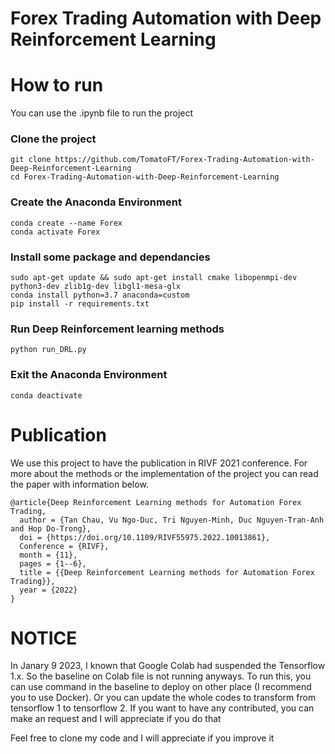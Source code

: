 # Forex Trading Automation with Deep Reinforcement Learning
<h1>How to run</h1>
You can use the .ipynb file to run the project 

### Clone the project
```
git clone https://github.com/TomatoFT/Forex-Trading-Automation-with-Deep-Reinforcement-Learning
cd Forex-Trading-Automation-with-Deep-Reinforcement-Learning
```

### Create the Anaconda Environment
```
conda create --name Forex
conda activate Forex
```

### Install some package and dependancies
```
sudo apt-get update && sudo apt-get install cmake libopenmpi-dev python3-dev zlib1g-dev libgl1-mesa-glx
conda install python=3.7 anaconda=custom
pip install -r requirements.txt
```

### Run Deep Reinforcement learning methods
```
python run_DRL.py
```

### Exit the Anaconda Environment
```
conda deactivate
```

<h1>Publication</h1>
<p>We use this project to have the publication in RIVF 2021 conference. For more about the methods or the implementation of the project you can read the paper with information below.</p>

```
@article{Deep Reinforcement Learning methods for Automation Forex Trading,
  author = {Tan Chau, Vu Ngo-Duc, Tri Nguyen-Minh, Duc Nguyen-Tran-Anh and Hop Do-Trong},
  doi = {https://doi.org/10.1109/RIVF55975.2022.10013861},
  Conference = {RIVF},
  month = {11},
  pages = {1--6},
  title = {{Deep Reinforcement Learning methods for Automation Forex Trading}},
  year = {2022}
}
```

 <h1>NOTICE</h1>
 <p>In Janary 9 2023, I known that Google Colab had suspended the Tensorflow 1.x. So the baseline on Colab file is not running anyways. To run this, you can use command in the baseline to deploy on other place (I recommend you to use Docker). Or you can update the whole codes to transform from tensorflow 1 to tensorflow 2. If you want to have any contributed, you can make an request and I will appreciate if you do that<p>
 
 <p>Feel free to clone my code and I will appreciate if you improve it</p>

